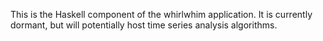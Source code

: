 This is the Haskell component of the whirlwhim application. It is currently
dormant, but will potentially host time series analysis algorithms.
